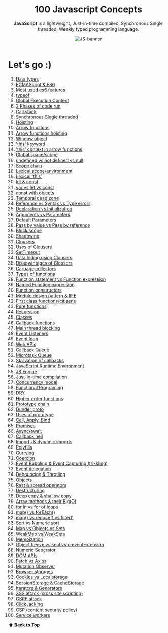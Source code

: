<div align="center">
  <h1>100 Javascript Concepts</h1>
  
  <p><b>JavaScript</b> is a lightweight, Just-in-time compiled, Synchronous Single threaded, Weekly typed programming language.</p>
  
  <img src="https://miro.medium.com/max/3200/1*i8-u-V8LTTbQwTeUwLI_BQ.gif" alt="JS-banner">
</div>

<br>

# Let's go :)

1. [Data types](#1-data-types)
2. [ECMAScript & ES6](#2-ECMAScript-&-ES6)
3. [Most used es6 features]()
4. [typeof]()
5. [Global Execution Context](#3-Global-Execution-Context)
6. [2 Phases of code run](#4-2-Phases-of-code-run)
7. [Call stack](#5-Call-stack)
8. [Synchronous Single threaded]()
9. [Hoisting]()
10. [Arrow functions]()
11. [Arrow functions hoisting]()
12. [Window object]()
13. ['this' keyword]()
14. ['this' context in arrow functions]()
15. [Global space/scope]()
16. [undefined vs not defined vs null]()
17. [Scope chain]()
18. [Lexical scope/environment]()
19. [Lexical 'this']()
20. [let & const]()
21. [var vs let vs const]()
22. [const with objects]()
23. [Temporal dead zone]()
24. [Reference vs Syntax vs Type errors]()
25. [Declaration vs Initialization]()
26. [Arguments vs Parameters]()
27. [Default Parameters]()
28. [Pass by value vs Pass by reference]()
29. [Block scope]()
30. [Shadowing]()
31. [Clousers]()
32. [Uses of Clousers]()
33. [SetTimeout]()
34. [Data hiding using Clousers]()
35. [Disadvantages of Clousers]()
36. [Garbage collectors]()
37. [Types of functions]()
38. [Function statement vs Function expression]()
39. [Named Function expression]()
40. [Function constructors]()
41. [Module design pattern & IIFE]()
42. [First class functions/citizens]()
43. [Pure functions]()
44. [Recurssion]()
45. [Classes]()
46. [Callback functions]()
47. [Main thread blocking]()
48. [Event Listeners]()
49. [Event loop]()
50. [Web APIs]()
51. [Callback Queue]()
52. [Microtask Queue]()
53. [Starvation of callbacks]()
54. [JavaScript Runtime Environment]()
55. [JS Engine]()
56. [Just-in-time compilation]()
57. [Concurrency model]()
58. [Functional Programing]()
59. [DRY]()
60. [Higher order functions]()
61. [Prototype chain]()
62. [Dunder proto]()
63. [Uses of prototype]()
64. [Call, Apply, Bind]()
65. [Promises]()
66. [Async/await]()
67. [Callback hell]()
68. [Imports & dynamic imports]()
69. [Polyfills]()
70. [Currying]()
71. [Coercion]()
72. [Event Bubbling & Event Capturing (trikkling)]()
73. [Event delegation]()
74. [Debouncing & Throtling]()
75. [Objects]()
76. [Rest & spread operators]()
77. [Destructuring]()
78. [Deep copy & shallow copy]()
79. [Array methods & their Big(O)]()
80. [for in vs for of loops]()
81. [map() vs forEach()]()
82. [map() vs reduce() vs filter()]()
83. [Sort vs Numeric sort]()
84. [Map vs Objects vs Sets]()
85. [WeakMap vs WeakSets]()
86. [Memoization]()
87. [Object freeze vs seal vs preventExtension]()
88. [Numeric Seperator]()
89. [DOM APIs]()
90. [Fetch vs Axios]()
91. [Mutation Observer]()
92. [Browser storages]()
93. [Cookies vs Localstorage]()
94. [SessionStorage & CacheStorage]()
95. [Iterators & Generators]()
96. [XSS attack (cross site scripting)]()
97. [CSRF attack]()
98. [ClickJacking]()
99. [CSP (content security policy)]()
100. [Service workers]()


**[⬆ Back to Top](#lets-go-)**




<!-- 
### 1. Data types
### 2. ECMAScript & ES6
### 3. Global Execution Context
### 4. 2 Phases of code run
### 5. Call stack -->
